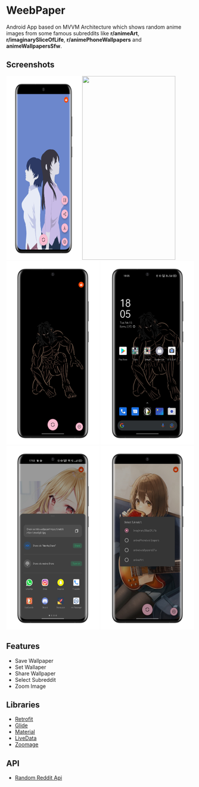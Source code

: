 # WeebPaper
Android App based on MVVM Architecture which shows random anime images from some famous subreddits like **r/animeArt**, **r/imaginarySliceOfLife**, **r/animePhoneWallpapers** and **animeWallpapersSfw**.

## Screenshots

<div class="column">
  <img src="https://github.com/hamzaazizofficial/WeebPaper/blob/master/one.PNG?raw=true" width="200" height="492" />

  <img src="https://github.com/hamzaazizofficial/WeebPaper/blob/master/two.PNG?raw=true" width="250" height="492" />
  
  <img src="https://github.com/hamzaazizofficial/WeebPaper/blob/master/three.PNG?raw=true" width="250" height="492"/>
  
  <img src="https://github.com/hamzaazizofficial/WeebPaper/blob/master/four.PNG?raw=true" width="250" height="492"/>
  
  <img src="https://github.com/hamzaazizofficial/WeebPaper/blob/master/five.PNG?raw=true" width="250" height="492"/>
  
  <img src="https://github.com/hamzaazizofficial/WeebPaper/blob/master/six.PNG?raw=true" width="250" height="492"/>
</div>

## Features
- Save Wallpaper
- Set Wallaper
- Share Wallpaper
- Select Subreddit 
- Zoom Image

## Libraries

- [Retrofit](https://developer.android.com/training/volley)
- [Glide](https://github.com/bumptech/glide)
- [Material](https://material.io/develop/android)
- [LiveData](https://developer.android.com/topic/libraries/architecture/livedata)
- [Zoomage](https://github.com/jsibbold/zoomage)

## API
- [Random Reddit Api](https://meme-api.herokuapp.com/gimme)
